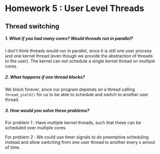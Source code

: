 # Homework 5 : User Level Threads

## Thread switching

##### 1. What if you had many cores? Would threads run in parallel?
I don't think threads would run in parallel, since it is still one user process and one kernel thread (even though we provide the abstraction of threads to the user). The kernel can not schedule a single kernel thread on multiple cores.

##### 2. What happens if one thread blocks?
We block forever, since our program depends on a thread calling `thread_yield()` for us to be able to schedule and switch to another user thread.

##### 3. How would you solve these problems?
For problem 1 : Have multiple kernel threads, such that these can be scheduled over multiple cores.

For problem 2 : We could use timer signals to do preemptive scheduling instead and allow switching from one user thread to another every x amout of time.